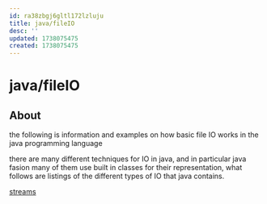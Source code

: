 ```yaml
---
id: ra38zbgj6gltl172lzluju
title: java/fileIO
desc: ''
updated: 1738075475
created: 1738075475
---
```

# java/fileIO

## About

the following is information and examples on how
basic file IO works in the java programming language

there are many different techniques for IO in java,
and in particular java fasion many of them use
built in classes for their representation, what
follows are listings of the different types of IO
that java contains.

[streams](./java/io/streams.md)

